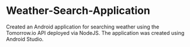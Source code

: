 # Weather-Search-Application
Created an Android application for searching weather using the Tomorrow.io API deployed via NodeJS. The application was created using Android Studio.
